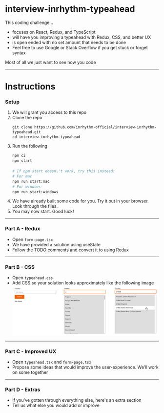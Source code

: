 # interview-inrhythm-typeahead
This coding challenge...
- focuses on React, Redux, and TypeScript
- will have you improving a typeahead with Redux, CSS, and better UX
- is open ended with no set amount that needs to be done
- Feel free to use Google or Stack Overflow if you get stuck or forget syntax

Most of all we just want to see how you code

---

# Instructions

### Setup
1. We will grant you access to this repo
2. Clone the repo
   ```
   git clone https://github.com/inrhythm-official/interview-inrhythm-typeahead.git
   cd interview-inrhythm-typeahead
   ```
3. Run the following
   ```sh
   npm ci
   npm start
   
   # If npm start doesn\'t work, try this instead:
   # For mac
   npm run start:mac
   # For windows
   npm run start:windows
   ```
4. We have already built some code for you. Try it out in your browser. Look through the files.
5. You may now start. Good luck!

---

### Part A - Redux
- Open `form-page.tsx`
- We have provided a solution using useState
- Follow the TODO comments and convert it to using Redux

---

### Part B - CSS
- Open `typeahead.css`
- Add CSS so your solution looks approximately like the following image
   ![Screenshot](./public/images/screenshot.png)

---

### Part C - Improved UX
- Open `typeahead.tsx` and `form-page.tsx`
- Propose some ideas that would improve the user-experience. We'll work on some together

---

### Part D - Extras
- If you've gotten through everything else, here's an extra section
- Tell us what else you would add or improve 